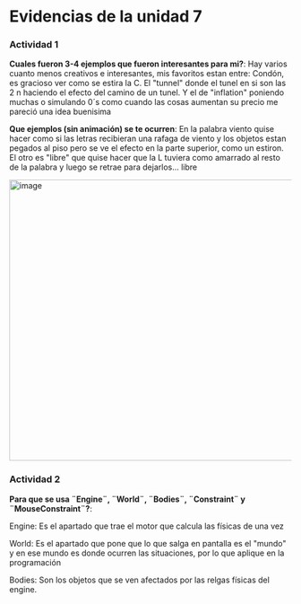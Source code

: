 # Evidencias de la unidad 7


### Actividad 1


__Cuales fueron 3-4 ejemplos que fueron interesantes para mi?__: Hay varios cuanto menos creativos e interesantes, mis favoritos estan entre: Condón, es gracioso ver como se estira la C. El "tunnel" donde el tunel en si son las 2 n haciendo el efecto del camino de un tunel. Y el de "inflation" poniendo muchas o simulando 0´s como cuando las cosas aumentan su precio me pareció una idea buenisima 

__Que ejemplos (sin animación) se te ocurren__: En la palabra viento quise hacer como si las letras recibieran una rafaga de viento y los objetos estan pegados al piso pero se ve el efecto en la parte superior, como un estiron. El otro es "libre" que quise hacer que la L tuviera como amarrado al resto de la palabra y luego se retrae para dejarlos... libre

<img width="587" height="501" alt="image" src="https://github.com/user-attachments/assets/bb924e2d-9361-462c-ad47-938778aefc54" />


### Actividad 2


__Para que se usa ¨Engine¨, ¨World¨, ¨Bodies¨, ¨Constraint¨ y ¨MouseConstraint¨?__: 

Engine: Es el apartado que trae el motor que calcula las físicas de una vez

World: Es el apartado que pone que lo que salga en pantalla es el "mundo" y en ese mundo es donde ocurren las situaciones, por lo que aplique en la programación

Bodies: Son los objetos que se ven afectados por las relgas físicas del engine. 


